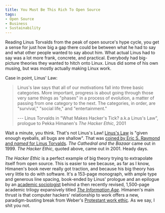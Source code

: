 ```yaml
---
title: You Must Be This Rich To Open Source
tags:
- Open Source
- Business
- Sustainability
---
```


Reading Linus Torvalds from the peak of open source's hype cycle, you get a sense for just how big a gap there could be between what he had to say and what other people wanted to say about him.  What actual Linus had to say was a lot more frank, concrete, and practical.  Everybody had big-picture theories they wanted to hitch onto Linux.  Linus did some of his own musing, but was mostly actually making Linux work.

Case in point, Linus' Law:

> Linus's law says that all of our motivations fall into three basic categories.  More important, progress is about going through those very same things as "phases" in a process of evolution, a matter of passing from one category to the next.  The categories, in order, are "survival," "social life," and "entertainment."
>
> --- Linus Torvalds in "What Makes Hacker's Tick? a.k.a Linus's Law", prologue to Pekka Himanen's _The Hacker Ethic_, 2001

Wait a minute, you think.  That's not Linus's Law!  [Linus's Law](https://en.wikipedia.org/wiki/Linus%27s_law) is "given enough eyeballs, all bugs are shallow".  That was [coined by Eric S. Raymond and _named_ for Linus Torvalds](http://www.catb.org/~esr/writings/cathedral-bazaar/cathedral-bazaar/ar01s04.html).  _The Cathedral and the Bazaar_ came out in 1999.  _The Hacker Ethic_, quoted above, came out in 2001.  Heady days.

_The Hacker Ethic_ is a perfect example of big theory trying to extrapolate itself from open source.  This is easier to see because, as far as I know, Himanen's book never really got traction, and because his big theory has very little to do with software. It's a 153-page monograph, with ample type and generous line spacing, book-ended by Linus' prologue and an epilogue by an [academic sociologist](https://en.wikipedia.org/wiki/Manuel_Castells) behind a then recently revised, 1,500-page academic trilogy expansively titled [_The Information Age_](https://en.wikipedia.org/wiki/The_Information_Age:_Economy,_Society_and_Culture).  Himanen's main thrust is that computer hackers' relationship to work offers a new, paradigm-busting break from Weber's [Protestant work ethic](https://en.wikipedia.org/wiki/Protestant_work_ethic).  As we say, I shit you not.
